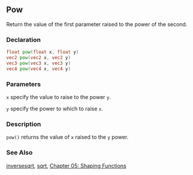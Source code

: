 ## Pow
Return the value of the first parameter raised to the power of the second.

### Declaration
```glsl
float pow(float x, float y)  
vec2 pow(vec2 x, vec2 y)  
vec3 pow(vec3 x, vec3 y)  
vec4 pow(vec4 x, vec4 y)
```

### Parameters
```x``` specify the value to raise to the power ```y```.

```y``` specify the power to which to raise ```x```.

### Description
```pow()``` returns the value of ```x``` raised to the ```y``` power.

<div class="simpleFunction" data="y = pow(x,3.0); "></div>

### See Also

[inversesqrt](index.html#inversesqrt.md), [sqrt](index.html#sqrt.md), [Chapter 05: Shaping Functions](../05/)